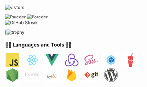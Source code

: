 ![visitors](https://visitor-badge.glitch.me/badge?page_id=pareder.pareder)

<div>
    <img align="center" valign="top" src="https://github-readme-stats.vercel.app/api?username=pareder&show_icons=true&include_all_commits=true&count_private=true&theme=react" alt="Pareder" />
    <img align="center" valign="top" src="https://github-readme-stats.vercel.app/api/top-langs/?username=pareder&layout=compact&theme=react" alt="Pareder" />
</div>

<div>
    <img align="center" src="http://github-readme-streak-stats.herokuapp.com?user=pareder&theme=react&hide_border=true" alt="GitHub Streak"/>
</div>

[![trophy](https://github-profile-trophy.vercel.app/?username=pareder&theme=nord&margin-w=15&title=Commit,PullRequest,Repositories,Followers,Issues)

### 🔧🔨 Languages and Tools 🔧🔨

<img style="margin: 1px; padding-right:1rem; border:1px solid #fff; border-radius:5px;" align="left" alt="JavaScript" width="45px" src="https://raw.githubusercontent.com/github/explore/80688e429a7d4ef2fca1e82350fe8e3517d3494d/topics/javascript/javascript.png" />

<img style="margin: 1px; padding-right:1rem; border:1px solid #fff; border-radius:5px;"  align="left" alt="React" width="45px" src="https://raw.githubusercontent.com/github/explore/80688e429a7d4ef2fca1e82350fe8e3517d3494d/topics/react/react.png" />

<img style="margin: 1px; padding-right:1rem; border:1px solid #fff; border-radius:5px;"  align="left" alt="Vue.js" width="45px" src="https://raw.githubusercontent.com/github/explore/80688e429a7d4ef2fca1e82350fe8e3517d3494d/topics/vue/vue.png" />

<img style="margin: 1px; padding-right:1rem; border:1px solid #fff; border-radius:5px;"  align="left" alt="Redux" width="45px" src="https://raw.githubusercontent.com/github/explore/80688e429a7d4ef2fca1e82350fe8e3517d3494d/topics/redux/redux.png" />

<img style="margin: 1px; padding-right:1rem; border:1px solid #fff; border-radius:5px;" align="left" alt="SASS" width="45px" src="https://raw.githubusercontent.com/github/explore/80688e429a7d4ef2fca1e82350fe8e3517d3494d/topics/sass/sass.png" />

<img style="margin: 1px; padding-right:1rem; border:1px solid #fff; border-radius:5px;"  align="left" alt="Webpack" width="45px" src="https://raw.githubusercontent.com/github/explore/80688e429a7d4ef2fca1e82350fe8e3517d3494d/topics/webpack/webpack.png" />

<img style="margin: 1px; padding-right:1rem; border:1px solid #fff; border-radius:5px;"  align="left" alt="Gulp" width="45px" src="https://raw.githubusercontent.com/github/explore/80688e429a7d4ef2fca1e82350fe8e3517d3494d/topics/gulp/gulp.png" />

<img style="margin: 1px; padding-right:1rem; border:1px solid #fff; border-radius:5px;"  align="left" alt="NodeJS" width="45px" src="https://raw.githubusercontent.com/github/explore/80688e429a7d4ef2fca1e82350fe8e3517d3494d/topics/nodejs/nodejs.png" />

<img style="margin: 1px; padding-right:1rem; border:1px solid #fff; border-radius:5px;"  align="left" alt="ExpressJS" width="45px" src="https://raw.githubusercontent.com/github/explore/80688e429a7d4ef2fca1e82350fe8e3517d3494d/topics/express/express.png" />

<img style="margin: 1px; padding-right:1rem; border:1px solid #fff; border-radius:5px;" align="left" alt="MySQL" width="45px" src="https://raw.githubusercontent.com/github/explore/80688e429a7d4ef2fca1e82350fe8e3517d3494d/topics/mysql/mysql.png" />

<img style="margin: 1px; padding-right:1rem; border:1px solid #fff; border-radius:5px;" align="left" alt="Firebase" width="45px" src="https://raw.githubusercontent.com/github/explore/80688e429a7d4ef2fca1e82350fe8e3517d3494d/topics/firebase/firebase.png" />

<img style="margin: 1px; padding-right:1rem; border:1px solid #fff; border-radius:5px;" align="left" alt="GIT" width="45px" src="https://raw.githubusercontent.com/github/explore/80688e429a7d4ef2fca1e82350fe8e3517d3494d/topics/git/git.png" />

<img style="margin: 1px; padding-right:1rem; border:1px solid #fff; border-radius:5px;" align="left" alt="WordPress" width="45px" src="https://raw.githubusercontent.com/github/explore/80688e429a7d4ef2fca1e82350fe8e3517d3494d/topics/wordpress/wordpress.png" />
